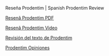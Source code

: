 Reseña Prodentim | Spanish Prodentim Review
  
<p><a href="https://drive.google.com/file/d/1PEIY0nI7Y2BOyFZJV5w0F7D5-m5SDq0o/view?usp=sharing">Resenã Prodentim PDF</a>
<p><a href="https://www.youtube.com/watch?v=OvtGvlFLhrc&t=118s">Resenã Prodentim Video </a>
<p><a href="https://sites.google.com/view/resena-de-prodentim/">Revisión del texto de Prodentim </a>
<p><a href="https://drive.google.com/file/d/1s_qPoKagqByjTvn2Yxb2uT9y6nUlEFfn/view?usp=sharing"> Prodentim Opiniones </a>
